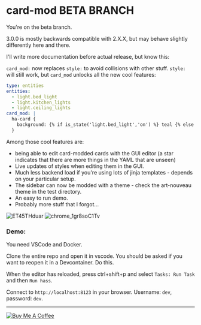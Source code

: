 # card-mod BETA BRANCH

You're on the beta branch.

3.0.0 is mostly backwards compatible with 2.X.X, but may behave slightly differently here and there.

I'll write more documentation before actual release, but know this:

`card_mod:` now replaces `style:` to avoid collisions with other stuff.
`style:` will still work, but `card_mod` unlocks all the new cool features:

```yaml
type: entities
entities:
  - light.bed_light
  - light.kitchen_lights
  - light.ceiling_lights
card_mod: |
  ha-card {
    background: {% if is_state('light.bed_light','on') %} teal {% else %} purple {% endif %};
  }
```

Among those cool features are:

- being able to edit card-modded cards with the GUI editor (a star indicates that there are more things in the YAML that are unseen)
- Live updates of styles when editing them in the GUI.
- Much less backend load if you're using lots of jinja templates - depends on your particular setup.
- The sidebar can now be modded with a theme - check the art-nouveau theme in the test directory.
- An easy to run demo.
- Probably more stuff that I forgot...

![ET45THduar](https://user-images.githubusercontent.com/1299821/108611177-3db1e480-73dc-11eb-83d4-a439bd209984.gif)
![chrome_1gr8soC1Tv](https://user-images.githubusercontent.com/1299821/108611178-3f7ba800-73dc-11eb-975e-d28a7ab14763.png)

### Demo:

You need VSCode and Docker.

Clone the entire repo and open it in vscode. You should be asked if you want to reopen it in a Devcontainer. Do this.

When the editor has reloaded, press ctrl+shift+p and select `Tasks: Run Task` and then `Run hass`.

Connect to `http://localhost:8123` in your browser. Username: `dev`, password: `dev`.

---

<a href="https://www.buymeacoffee.com/uqD6KHCdJ" target="_blank"><img src="https://www.buymeacoffee.com/assets/img/custom_images/white_img.png" alt="Buy Me A Coffee" style="height: auto !important;width: auto !important;" ></a>
